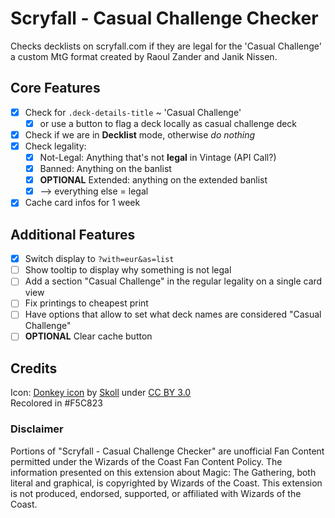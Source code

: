 # Scryfall - Casual Challenge Checker

Checks decklists on scryfall.com if they are legal for the 'Casual Challenge' a custom MtG format created by Raoul Zander and Janik Nissen.

## Core Features

- [x] Check for `.deck-details-title` ~ 'Casual Challenge'
  - [x] or use a button to flag a deck locally as casual challenge deck
- [x] Check if we are in **Decklist** mode, otherwise _do nothing_
- [x] Check legality:
  - [x] Not-Legal: Anything that's not **legal** in Vintage (API Call?)
  - [x] Banned: Anything on the banlist
  - [x] **OPTIONAL** Extended: anything on the extended banlist
  - [x] --> everything else = legal
- [x] Cache card infos for 1 week

## Additional Features

- [x] Switch display to `?with=eur&as=list`
- [ ] Show tooltip to display why something is not legal
- [ ] Add a section "Casual Challenge" in the regular legality on a single card view
- [ ] Fix printings to cheapest print
- [ ] Have options that allow to set what deck names are considered "Casual Challenge"
- [ ] **OPTIONAL** Clear cache button

## Credits

Icon: [Donkey icon](https://game-icons.net/1x1/skoll/donkey.html) by [Skoll](https://game-icons.net/) under [CC BY 3.0](http://creativecommons.org/licenses/by/3.0/)  
Recolored in #F5C823

### Disclaimer

Portions of "Scryfall - Casual Challenge Checker" are unofficial Fan Content permitted under the Wizards of the Coast Fan Content Policy. The information 
presented on this extension about Magic: The Gathering, both literal and graphical, is copyrighted by Wizards of the Coast.
This extension is not produced, endorsed, supported, or affiliated with Wizards of the Coast.
